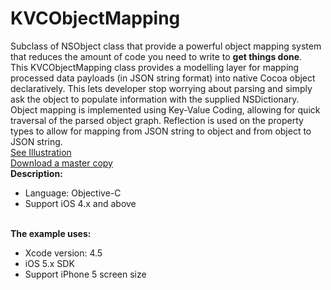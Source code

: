 KVCObjectMapping
================

Subclass of NSObject class that provide a powerful object mapping system <br/> that reduces the amount of code you need to write to <b>get things done</b>.
<br/>
This KVCObjectMapping class provides a modelling layer for mapping processed data
payloads (in JSON string format) into native Cocoa object declaratively. This lets developer stop worrying
about parsing and simply ask the object to populate information with the supplied NSDictionary.
<br/>
Object mapping is implemented using Key-Value Coding, allowing for quick traversal
of the parsed object graph. Reflection is used on the property types to allow for mapping
from JSON string to object and from object to JSON string.
<br/>
<a href="https://github.com/tuyennguyencanada/KVCObjectMapping/blob/master/Documentation/KVCObjectMapping%20Concept.png">See Illustration</a>
<br/>
<a href="https://github.com/tuyennguyencanada/KVCObjectMapping/archive/master.zip">Download a master copy</a>
<br/>
<b>Description:</b>
<ul>
<li>Language: Objective-C</li>
<li>Support iOS 4.x and above </li>
</ul>
<br/>
<b>The example uses:</b>
<br/>
<ul>
<li>Xcode version: 4.5</li>
<li>iOS 5.x SDK</li>
<li>Support iPhone 5 screen size</li>
</ul>



